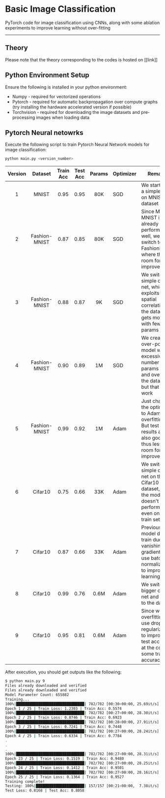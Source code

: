 
# Basic Image Classification

PyTorch code for image classification using CNNs, along with some ablation experiments to improve learning without over-fitting

---

## Theory

Please note that the theory corresponding to the codes is hosted on [[link]]

## Python Environment Setup

Ensure the following is installed in your python environment:

- Numpy - required for vectorized operations
- Pytorch - required for automatic backpropagation over compute graphs (try installing the hardware accelerated version if possible)
- Torchvision - required for downloading the image datasets and pre-processing images when loading data

## Pytorch Neural netowrks

Execute the following script to train Pytorch Neural Network models for image classification:

```bash
python main.py <version_number>
```

|Version|Dataset|Train Acc|Test Acc|Params|Optimizer|Remarks|
|:-----:|:-----------:|:-------:|:------:|:----:|---------|----|
|1      |MNIST        |0.95     |0.95    |80K   |SGD      |We start with a simple MLP on MNIST dataset|
|2      |Fashion-MNIST|0.87     |0.85    |80K   |SGD      |Since MLP on MNIST is already performing well, we switch to FashionMNIST where there is room for improvement|
|3      |Fashion-MNIST|0.88     |0.87    |9K    |SGD      |We switch to a simple conv-net, which exploits spatial correlation in the data and gets more acc with fewer params|
|4      |Fashion-MNIST|0.90     |0.89    |1M    |SGD      |We created an over-powered model with an excessive number of params to try and overfit to the dataset, but that didn't work|
|5      |Fashion-MNIST|0.99     |0.92    |1M    |Adam     |Just changing the optimizer to Adam led to overfitting. But test results are also good, thus less room for improvement |
|6      |Cifar10      |0.75     |0.66    |33K   |Adam     |We switch to a simple conv-net on the Cifar10 dataset, but the model doesn't perform well even on the train set|
|7      |Cifar10      |0.87     |0.66    |33K   |Adam     |Previous model didn't train due to vanishing gradient. We use batch normalization to improve learning|
|8      |Cifar10      |0.99     |0.76    |0.6M  |Adam     |We switch to a bigger conv-net and overfit to the dataset|
|9      |Cifar10      |0.95     |0.81    |0.6M  |Adam     |Since we are overfitting, we use dropout regularization to improve test accuracy at the cost of some training accuracy|

After execution, you should get outputs like the following:

```bash
$ python main.py 9
Files already downloaded and verified
Files already downloaded and verified
Model Parameter Count: 655882
Training...
100%|███████████████████████████████| 782/782 [00:30<00:00, 25.69it/s]
Epoch 1 / 25 | Train Loss: 1.2303 | Train Acc: 0.5574
100%|███████████████████████████████| 782/782 [00:27<00:00, 28.30it/s]
Epoch 2 / 25 | Train Loss: 0.8746 | Train Acc: 0.6923
100%|███████████████████████████████| 782/782 [00:28<00:00, 27.91it/s]
Epoch 3 / 25 | Train Loss: 0.7241 | Train Acc: 0.7448
100%|███████████████████████████████| 782/782 [00:27<00:00, 28.24it/s]
Epoch 4 / 25 | Train Loss: 0.6334 | Train Acc: 0.7784
.
.
.
100%|███████████████████████████████| 782/782 [00:27<00:00, 28.31it/s]
Epoch 23 / 25 | Train Loss: 0.1519 | Train Acc: 0.9480
100%|███████████████████████████████| 782/782 [00:27<00:00, 28.25it/s]
Epoch 24 / 25 | Train Loss: 0.1412 | Train Acc: 0.9501
100%|███████████████████████████████| 782/782 [00:27<00:00, 28.16it/s]
Epoch 25 / 25 | Train Loss: 0.1364 | Train Acc: 0.9527
Training complete!
Testing: 100%|██████████████████████| 157/157 [00:21<00:00,  7.38it/s]
Test Loss: 0.8168 | Test Acc: 0.8058
```
